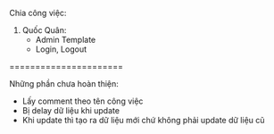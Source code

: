 Chia công việc: 

1. Quốc Quân: 
    + Admin Template
    + Login, Logout

======================

Những phần chưa hoàn thiện: 
+ Lấy comment theo tên công việc
+ Bị delay dữ liệu khi update
+ Khi update thì tạo ra dữ liệu mới chứ không phải update dữ liệu cũ
